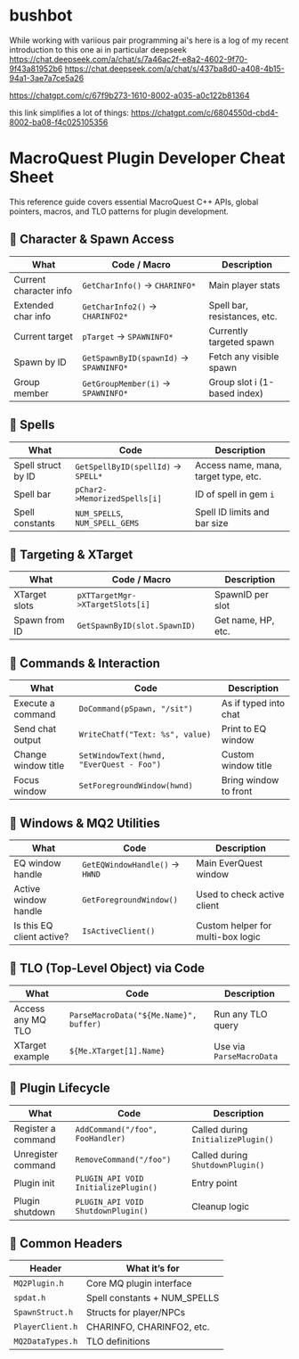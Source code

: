 # bushbot
While working with variious pair programming ai's here is a log of my recent introduction to this one ai in particular
deepseek
https://chat.deepseek.com/a/chat/s/7a46ac2f-e8a2-4602-9f70-9f43a81952b6
https://chat.deepseek.com/a/chat/s/437ba8d0-a408-4b15-94a1-3ae7a7ce5a26


https://chatgpt.com/c/67f9b273-1610-8002-a035-a0c122b81364

this link simplifies a lot of things:
https://chatgpt.com/c/6804550d-cbd4-8002-ba08-f4c025105356




# MacroQuest Plugin Developer Cheat Sheet

This reference guide covers essential MacroQuest C++ APIs, global pointers, macros, and TLO patterns for plugin development.

## 🧠 Character & Spawn Access

| What                         | Code / Macro                            | Description                                 |
|------------------------------|------------------------------------------|---------------------------------------------|
| Current character info       | `GetCharInfo()` → `CHARINFO*`            | Main player stats                           |
| Extended char info           | `GetCharInfo2()` → `CHARINFO2*`          | Spell bar, resistances, etc.                |
| Current target               | `pTarget` → `SPAWNINFO*`                 | Currently targeted spawn                    |
| Spawn by ID                  | `GetSpawnByID(spawnId)` → `SPAWNINFO*`   | Fetch any visible spawn                     |
| Group member                 | `GetGroupMember(i)` → `SPAWNINFO*`       | Group slot i (1-based index)                |

## 🔹 Spells

| What                         | Code                                     | Description                                 |
|------------------------------|------------------------------------------|---------------------------------------------|
| Spell struct by ID           | `GetSpellByID(spellId)` → `SPELL*`       | Access name, mana, target type, etc.        |
| Spell bar                    | `pChar2->MemorizedSpells[i]`             | ID of spell in gem `i`                      |
| Spell constants              | `NUM_SPELLS`, `NUM_SPELL_GEMS`           | Spell ID limits and bar size                |

## 🔹 Targeting & XTarget

| What                         | Code / Macro                            | Description                                 |
|------------------------------|------------------------------------------|---------------------------------------------|
| XTarget slots                | `pXTTargetMgr->XTargetSlots[i]`          | SpawnID per slot                            |
| Spawn from ID                | `GetSpawnByID(slot.SpawnID)`             | Get name, HP, etc.                          |

## 🔹 Commands & Interaction

| What                         | Code                                     | Description                                 |
|------------------------------|------------------------------------------|---------------------------------------------|
| Execute a command            | `DoCommand(pSpawn, "/sit")`              | As if typed into chat                       |
| Send chat output             | `WriteChatf("Text: %s", value)`          | Print to EQ window                          |
| Change window title          | `SetWindowText(hwnd, "EverQuest - Foo")` | Custom window title                         |
| Focus window                 | `SetForegroundWindow(hwnd)`              | Bring window to front                       |

## 🔹 Windows & MQ2 Utilities

| What                         | Code                                     | Description                                 |
|------------------------------|------------------------------------------|---------------------------------------------|
| EQ window handle             | `GetEQWindowHandle()` → `HWND`           | Main EverQuest window                       |
| Active window handle         | `GetForegroundWindow()`                  | Used to check active client                 |
| Is this EQ client active?    | `IsActiveClient()`                       | Custom helper for multi-box logic           |

## 🔹 TLO (Top-Level Object) via Code

| What                         | Code                                     | Description                                 |
|------------------------------|------------------------------------------|---------------------------------------------|
| Access any MQ TLO            | `ParseMacroData("${Me.Name}", buffer)`   | Run any TLO query                           |
| XTarget example              | `${Me.XTarget[1].Name}`                  | Use via `ParseMacroData`                    |

## 🔹 Plugin Lifecycle

| What                         | Code                                     | Description                                 |
|------------------------------|------------------------------------------|---------------------------------------------|
| Register a command           | `AddCommand("/foo", FooHandler)`         | Called during `InitializePlugin()`          |
| Unregister command           | `RemoveCommand("/foo")`                  | Called during `ShutdownPlugin()`            |
| Plugin init                  | `PLUGIN_API VOID InitializePlugin()`     | Entry point                                 |
| Plugin shutdown              | `PLUGIN_API VOID ShutdownPlugin()`       | Cleanup logic                               |

## 🧰 Common Headers

| Header               | What it’s for                            |
|----------------------|------------------------------------------|
| `MQ2Plugin.h`        | Core MQ plugin interface                 |
| `spdat.h`            | Spell constants + NUM_SPELLS             |
| `SpawnStruct.h`      | Structs for player/NPCs                 |
| `PlayerClient.h`     | CHARINFO, CHARINFO2, etc.                |
| `MQ2DataTypes.h`     | TLO definitions                          |
